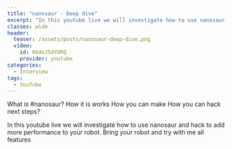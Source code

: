 ```yaml
---
title: "nanosaur - Deep dive"
excerpt: "In this youtube live we will investigate how to use nanosaur and hack to add more performance to your robot."
classes: wide
header:
  teaser: /assets/posts/nanosaur-deep-dive.png
  video:
    id: 66doJ5dYURQ
    provider: youtube
categories:
  - Interview
tags:
  - YouTube
---
```


What is #nanosaur?
How it is works
How you can make
How you can hack
next steps?

In this youtube live we will investigate how to use nanosaur and hack to add more performance to your robot.
Bring your robot and try with me all features
